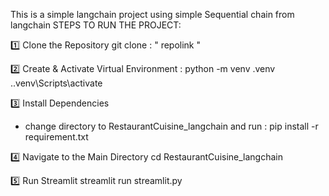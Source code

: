 This is a simple langchain project using simple Sequential chain from langchain
STEPS TO RUN THE PROJECT: 

1️⃣ Clone the Repository
git clone : " repolink " 


2️⃣ Create & Activate Virtual Environment : 
    python -m venv .venv
    .\.venv\Scripts\activate

3️⃣ Install Dependencies
* change directory to RestaurantCuisine_langchain and run : 
                    pip install -r requirement.txt


4️⃣ Navigate to the Main Directory
cd RestaurantCuisine_langchain

5️⃣ Run Streamlit
streamlit run streamlit.py

